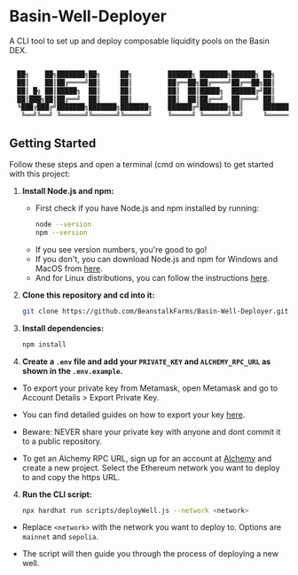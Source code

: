 # Basin-Well-Deployer
A CLI tool to set up and deploy composable liquidity pools on the Basin DEX. 

```bash

  ██╗    ██╗███████╗██╗     ██╗         ██████╗ ███████╗██████╗ ██╗      ██████╗ ██╗   ██╗
  ██║    ██║██╔════╝██║     ██║         ██╔══██╗██╔════╝██╔══██╗██║     ██╔═══██╗╚██╗ ██╔╝
  ██║ █╗ ██║█████╗  ██║     ██║         ██║  ██║█████╗  ██████╔╝██║     ██║   ██║ ╚████╔╝ 
  ██║███╗██║██╔══╝  ██║     ██║         ██║  ██║██╔══╝  ██╔═══╝ ██║     ██║   ██║  ╚██╔╝  
  ╚███╔███╔╝███████╗███████╗███████╗    ██████╔╝███████╗██║     ███████╗╚██████╔╝   ██║   
   ╚══╝╚══╝ ╚══════╝╚══════╝╚══════╝    ╚═════╝ ╚══════╝╚═╝     ╚══════╝ ╚═════╝    ╚═╝  
```

## Getting Started

Follow these steps and open a terminal (cmd on windows) to get started with this project:

1. **Install Node.js and npm:**
   - First check if you have Node.js and npm installed by running:
     ```sh
     node --version
     npm --version
     ```
   - If you see version numbers, you're good to go!
   - If you don't, you can download Node.js and npm for Windows and MacOS from [here](https://nodejs.org/en/download/).
   - And for Linux distributions, you can follow the instructions [here](https://nodejs.org/en/download/package-manager).

2. **Clone this repository and cd into it:**
   ```sh
   git clone https://github.com/BeanstalkFarms/Basin-Well-Deployer.git && cd Basin-Well-Deployer
   ```

3. **Install dependencies:**
   ```sh
   npm install
   ```

4. **Create a ```.env``` file and add your ```PRIVATE_KEY``` and ```ALCHEMY_RPC_URL``` as shown in the ```.env.example```.**
- To export your private key from Metamask, open Metamask and go to Account Details > Export Private Key. 

- You can find detailed guides on how to export your key [here](https://support.metamask.io/hc/en-us/articles/360015289632-How-to-export-an-account-s-private-key).

- Beware: NEVER share your private key with anyone and dont commit it to a public repository.

- To get an Alchemy RPC URL, sign up for an account at [Alchemy](https://www.alchemy.com/) and create a new project. Select the Ethereum network you want to deploy to and copy the https URL.

4. **Run the CLI script:**
   ```sh
   npx hardhat run scripts/deployWell.js --network <network>
   ```
- Replace ```<network>``` with the network you want to deploy to. Options are ```mainnet``` and ```sepolia```.

- The script will then guide you through the process of deploying a new well. 